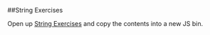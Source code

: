 ##String Exercises

Open up [String Exercises](string-exercises.js) and copy the contents into a new JS bin.
